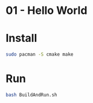 # 01 - Hello World

# Install
```bash
sudo pacman -S cmake make
```

# Run

```bash
bash BuildAndRun.sh
```